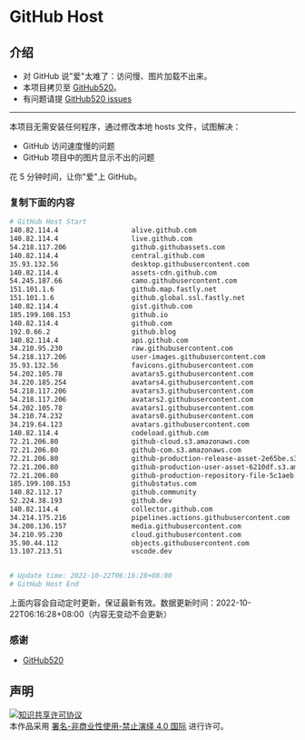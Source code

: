 # GitHub Host
## 介绍
- 对 GitHub 说"爱"太难了：访问慢、图片加载不出来。
- 本项目拷贝至 [GitHub520](https://github.com/521xueweihan/GitHub520)。
- 有问题请提 [GitHub520 issues](https://github.com/521xueweihan/GitHub520/issues/new)

---

本项目无需安装任何程序，通过修改本地 hosts 文件，试图解决：
- GitHub 访问速度慢的问题
- GitHub 项目中的图片显示不出的问题

花 5 分钟时间，让你"爱"上 GitHub。

### 复制下面的内容
```bash
# GitHub Host Start
140.82.114.4                  alive.github.com
140.82.114.4                  live.github.com
54.218.117.206                github.githubassets.com
140.82.114.4                  central.github.com
35.93.132.56                  desktop.githubusercontent.com
140.82.114.4                  assets-cdn.github.com
54.245.187.66                 camo.githubusercontent.com
151.101.1.6                   github.map.fastly.net
151.101.1.6                   github.global.ssl.fastly.net
140.82.114.4                  gist.github.com
185.199.108.153               github.io
140.82.114.4                  github.com
192.0.66.2                    github.blog
140.82.114.4                  api.github.com
34.210.95.230                 raw.githubusercontent.com
54.218.117.206                user-images.githubusercontent.com
35.93.132.56                  favicons.githubusercontent.com
54.202.105.78                 avatars5.githubusercontent.com
34.220.185.254                avatars4.githubusercontent.com
54.218.117.206                avatars3.githubusercontent.com
54.218.117.206                avatars2.githubusercontent.com
54.202.105.78                 avatars1.githubusercontent.com
34.210.74.232                 avatars0.githubusercontent.com
34.219.64.123                 avatars.githubusercontent.com
140.82.114.4                  codeload.github.com
72.21.206.80                  github-cloud.s3.amazonaws.com
72.21.206.80                  github-com.s3.amazonaws.com
72.21.206.80                  github-production-release-asset-2e65be.s3.amazonaws.com
72.21.206.80                  github-production-user-asset-6210df.s3.amazonaws.com
72.21.206.80                  github-production-repository-file-5c1aeb.s3.amazonaws.com
185.199.108.153               githubstatus.com
140.82.112.17                 github.community
52.224.38.193                 github.dev
140.82.114.4                  collector.github.com
34.214.175.216                pipelines.actions.githubusercontent.com
34.208.136.157                media.githubusercontent.com
34.210.95.230                 cloud.githubusercontent.com
35.90.44.112                  objects.githubusercontent.com
13.107.213.51                 vscode.dev


# Update time: 2022-10-22T06:16:28+08:00
# GitHub Host End

```
上面内容会自动定时更新，保证最新有效。数据更新时间：2022-10-22T06:16:28+08:00（内容无变动不会更新）

### 感谢

- [GitHub520](https://github.com/521xueweihan/GitHub520)

## 声明
<a rel="license" href="https://creativecommons.org/licenses/by-nc-nd/4.0/deed.zh"><img alt="知识共享许可协议" style="border-width: 0" src="https://licensebuttons.net/l/by-nc-nd/4.0/88x31.png"></a><br>本作品采用 <a rel="license" href="https://creativecommons.org/licenses/by-nc-nd/4.0/deed.zh">署名-非商业性使用-禁止演绎 4.0 国际</a> 进行许可。